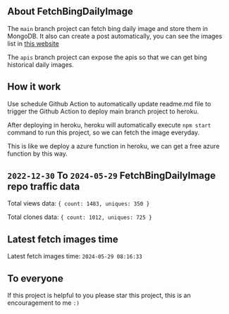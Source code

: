 ## About FetchBingDailyImage

The `main` branch project can fetch bing daily image and store them in MongoDB.
It also can create a post automatically, you can see the images list in [this website](https://oursalbum.netlify.app)

The `apis` branch project can expose the apis so that we can get bing historical daily images.

## How it work

Use schedule Github Action to automatically update readme.md file to trigger the Github Action to deploy main branch project to heroku.

After deploying in heroku, heroku will automatically execute `npm start` command to run this project, so we can fetch the image everyday.

This is like we deploy a azure function in heroku, we can get a free azure function by this way.

## `2022-12-30` To `2024-05-29` FetchBingDailyImage repo traffic data

Total views data: `{ count: 1483, uniques: 350 }`

Total clones data: `{ count: 1012, uniques: 725 }`

## Latest fetch images time

Latest fetch images time: `2024-05-29 08:16:33`

## To everyone

If this project is helpful to you please star this project, this is an encouragement to me `:)`



